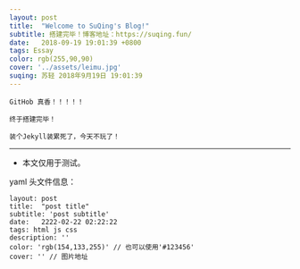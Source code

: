 ```yaml
---
layout: post
title:  "Welcome to SuQing's Blog!"
subtitle: 搭建完毕！博客地址：https://suqing.fun/
date:   2018-09-19 19:01:39 +0800
tags: Essay
color: rgb(255,90,90)
cover: '../assets/leimu.jpg'
suqing: 苏轻 2018年9月19日 19:01:39
---
```



    GitHob 真香！！！！！

    终于搭建完毕！

    装个Jekyll装累死了，今天不玩了！


<hr>

- 本文仅用于测试。

yaml 头文件信息：
```
layout: post
title:  "post title"
subtitle: 'post subtitle'
date:   2222-02-22 02:22:22
tags: html js css
description: ''
color: 'rgb(154,133,255)' // 也可以使用'#123456'
cover: '' // 图片地址
```




